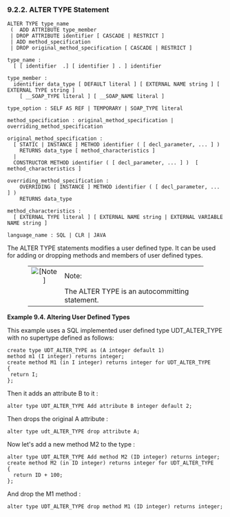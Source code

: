<div id="udtaltertypestmt" class="section">

<div class="titlepage">

<div>

<div>

### 9.2.2. ALTER TYPE Statement

</div>

</div>

</div>

``` programlisting
ALTER TYPE type_name
 (  ADD ATTRIBUTE type_member
 | DROP ATTRIBUTE identifier [ CASCADE | RESTRICT ]
 | ADD method_specification
 | DROP original_method_specification [ CASCADE | RESTRICT ]

type_name :
  [ [ identifier  .] [ identifier ] . ] identifier

type_member :
  identifier data_type [ DEFAULT literal ] [ EXTERNAL NAME string ] [ EXTERNAL TYPE string ]
    [ __SOAP_TYPE literal ] [ __SOAP_NAME literal ]

type_option : SELF AS REF | TEMPORARY | SOAP_TYPE literal

method_specification : original_method_specification | overriding_method_specification

original_method_specification :
  [ STATIC | INSTANCE ] METHOD identifier ( [ decl_parameter, ... ] )
    RETURNS data_type [ method_characteristics ]
  |
  CONSTRUCTOR METHOD identifier ( [ decl_parameter, ... ] )  [ method_characteristics ]

overriding_method_specification :
    OVERRIDING [ INSTANCE ] METHOD identifier ( [ decl_parameter, ... ] )
    RETURNS data_type

method_characteristics :
  [ EXTERNAL TYPE literal ] [ EXTERNAL NAME string | EXTERNAL VARIABLE NAME string ]

language_name : SQL | CLR | JAVA
```

The ALTER TYPE statements modifies a user defined type. It can be used
for adding or dropping methods and members of user defined types.

<div class="note" style="margin-left: 0.5in; margin-right: 0.5in;">

|                              |                                                |
|:----------------------------:|:-----------------------------------------------|
| ![\[Note\]](images/note.png) | Note:                                          |
|                              | The ALTER TYPE is an autocommitting statement. |

</div>

<div id="ex_altertype" class="example">

**Example 9.4. Altering User Defined Types**

<div class="example-contents">

This example uses a SQL implemented user defined type UDT_ALTER_TYPE
with no supertype defined as follows:

``` programlisting
create type UDT_ALTER_TYPE as (A integer default 1)
method m1 (I integer) returns integer;
create method M1 (in I integer) returns integer for UDT_ALTER_TYPE
{
 return I;
};
```

Then it adds an attribute B to it :

``` programlisting
alter type UDT_ALTER_TYPE Add attribute B integer default 2;
```

Then drops the original A attribute :

``` programlisting
alter type udt_ALTER_TYPE drop attribute A;
```

Now let's add a new method M2 to the type :

``` programlisting
alter type UDT_ALTER_TYPE Add method M2 (ID integer) returns integer;
create method M2 (in ID integer) returns integer for UDT_ALTER_TYPE
{
  return ID + 100;
};
```

And drop the M1 method :

``` programlisting
alter type UDT_ALTER_TYPE drop method M1 (ID integer) returns integer;
```

</div>

</div>

  

</div>
